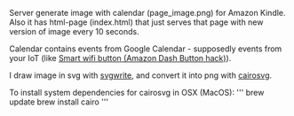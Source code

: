 Server generate image with calendar (page_image.png) for Amazon Kindle.
Also it has html-page (index.html) that just serves that page with new version of image every 10 seconds.

Calendar contains events from Google Calendar - supposedly events from your IoT
(like [Smart wifi button (Amazon Dash Button hack)](http://masterandrey.com/posts/en/amazon_dash_button_hack/)).

I draw image in svg with 
[svgwrite](http://svgwrite.readthedocs.io/en/master/attributes/presentation.html),
and convert it into png with [cairosvg](http://cairosvg.org/documentation/).

To install system dependencies for cairosvg in OSX (MacOS):
'''
brew update
brew install cairo
'''
